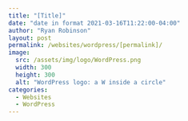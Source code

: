 ```yaml
---
title: "[Title]"
date: "date in format 2021-03-16T11:22:00-04:00"
author: "Ryan Robinson"
layout: post
permalink: /websites/wordpress/[permalink]/
image:
  src: /assets/img/logo/WordPress.png
  width: 300
  height: 300
  alt: "WordPress logo: a W inside a circle"
categories:
  - Websites
  - WordPress
---
```

